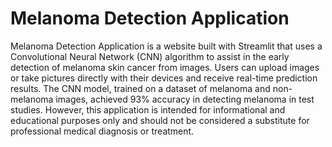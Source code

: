 # Melanoma Detection Application
Melanoma Detection Application is a website built with Streamlit that uses a Convolutional Neural Network (CNN) algorithm to assist in the early detection of melanoma skin cancer from images. 
Users can upload images or take pictures directly with their devices and receive real-time prediction results. 
The CNN model, trained on a dataset of melanoma and non-melanoma images, achieved 93% accuracy in detecting melanoma in test studies. 
However, this application is intended for informational and educational purposes only and should not be considered a substitute for professional medical diagnosis or treatment.
